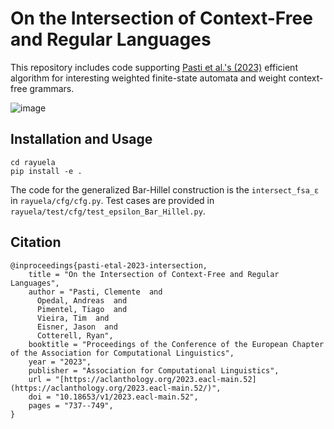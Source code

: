 # On the Intersection of Context-Free and Regular Languages

This repository includes code supporting [Pasti et al.'s (2023)](https://aclanthology.org/2023.eacl-main.52) efficient algorithm for interesting weighted finite-state automata and weight context-free grammars.

![image](https://github.com/rycolab/bar-hillel/assets/219898/9d3a86c4-2c26-4e83-ba8b-6ba6942fe631)

## Installation and Usage

```  
cd rayuela
pip install -e .
```

The code for the generalized Bar-Hillel construction is the `intersect_fsa_ε` in `rayuela/cfg/cfg.py`. Test cases are provided in `rayuela/test/cfg/test_epsilon_Bar_Hillel.py`.

## Citation
```
@inproceedings{pasti-etal-2023-intersection,
    title = "On the Intersection of Context-Free and Regular Languages",
    author = "Pasti, Clemente  and
      Opedal, Andreas  and
      Pimentel, Tiago  and
      Vieira, Tim  and
      Eisner, Jason  and
      Cotterell, Ryan",
    booktitle = "Proceedings of the Conference of the European Chapter of the Association for Computational Linguistics",
    year = "2023",
    publisher = "Association for Computational Linguistics",
    url = "[https://aclanthology.org/2023.eacl-main.52](https://aclanthology.org/2023.eacl-main.52/)",
    doi = "10.18653/v1/2023.eacl-main.52",
    pages = "737--749",
}
```
